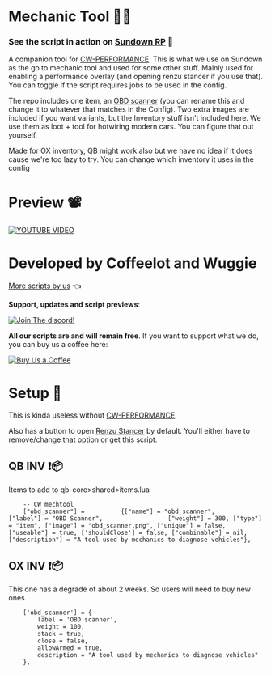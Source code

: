 # Mechanic Tool 🤳🔧

### **See the script in action on [Sundown RP](https://discord.gg/CZNh8kcSGK) 🌆**
A companion tool for [CW-PERFORMANCE](https://github.com/Coffeelot/cw-performance). This is what we use on Sundown as the go to mechanic tool and used for some other stuff. Mainly used for enabling a performance overlay (and opening renzu stancer if you use that). You can toggle if the script requires jobs to be used in the config.

The repo includes one item, an [OBD scanner](https://rollr.io/blog/what-obd-scanner-why-you-need-one/#:~:text=Auto%20mechanics%20are%20able%20to,or%20change%20in%20oxygen%20levels) (you can rename this and change it to whatever that matches in the Config). Two extra images are included if you want variants, but the Inventory stuff isn't included here. We use them as loot + tool for hotwiring modern cars. You can figure that out yourself. 

Made for OX inventory, QB might work also but we have no idea if it does cause we're too lazy to try. You can change which inventory it uses in the config

# Preview 📽
[![YOUTUBE VIDEO](http://img.youtube.com/vi/H5hmJkF5dtI/0.jpg)](https://youtu.be/H5hmJkF5dtI)

# Developed by Coffeelot and Wuggie
[More scripts by us](https://github.com/stars/Coffeelot/lists/cw-scripts)  👈

**Support, updates and script previews**:

[![Join The discord!](https://cdn.discordapp.com/attachments/977876510620909579/1013102122985857064/discordJoin.png)](https://discord.gg/FJY4mtjaKr )

**All our scripts are and will remain free**. If you want to support what we do, you can buy us a coffee here:

[![Buy Us a Coffee](https://www.buymeacoffee.com/assets/img/guidelines/download-assets-sm-2.svg)](https://www.buymeacoffee.com/cwscriptbois )

# Setup 🔧

This is kinda useless without [CW-PERFORMANCE](https://github.com/Coffeelot/cw-performance).

Also has a button to open [Renzu Stancer](https://github.com/renzuzu/renzu_stancer) by default. You'll either have to remove/change that option or get this script.

## QB INV ❗📦
Items to add to qb-core>shared>items.lua 
```
	-- CW mechtool
	["obd_scanner"] =          {["name"] = "obd_scanner",         ["label"] = "OBD Scanner",                  ["weight"] = 300, ["type"] = "item", ["image"] = "obd_scanner.png", ["unique"] = false, ["useable"] = true, ['shouldClose'] = false, ["combinable"] = nil, ["description"] = "A tool used by mechanics to diagnose vehicles"},
```

## OX INV ❗📦
This one has a degrade of about 2 weeks. So users will need to buy new ones

```
	['obd_scanner'] = {
		label = 'OBD scanner',
		weight = 100,
		stack = true,
		close = false,
		allowArmed = true,
		description = "A tool used by mechanics to diagnose vehicles"
	},
```
